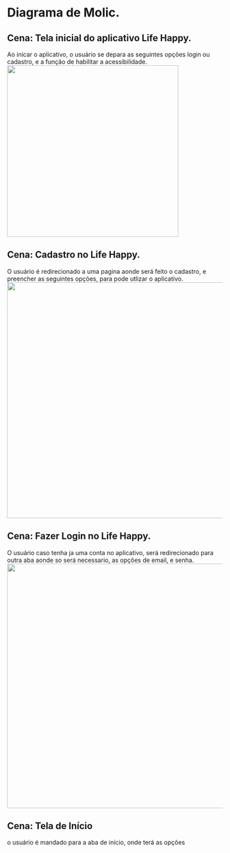 # Diagrama de Molic.

## Cena: Tela inicial do aplicativo Life Happy.
Ao inicar o aplicativo, o usuário se depara as seguintes opções login ou cadastro, e a função de habilitar a acessibilidade.
<img src="https://github.com/Ghostdoce/IHC2/blob/d6813f68d7e60710387a52af2fefe303eea8f577/docs/3.%20Design_Alternativas/3.2%20Design_F%C3%ADsico/imgs/Tela%201%20MoLIC.png" width="400">

## Cena: Cadastro no Life Happy.
O usuário é redirecionado a uma pagina aonde será feito o cadastro, e preencher as seguintes opções, para pode utlizar o aplicativo.
<img src="https://github.com/Ghostdoce/IHC2/blob/108b78e4adb491867dc6a437f561dd8b09e0c885/docs/3.%20Design_Alternativas/3.2%20Design_F%C3%ADsico/imgs/Tela%202%20molic.png" width="550">

## Cena: Fazer Login no Life Happy.
O usuário caso tenha ja uma conta no aplicativo, será redirecionado para outra aba aonde so será necessario, as opções de email, e senha.
<img src="https://github.com/Ghostdoce/IHC2/blob/4122bed5ed7d3886e292784a1d7293515bb5815c/docs/3.%20Design_Alternativas/3.2%20Design_F%C3%ADsico/imgs/Tela%203%20molic.png" width="570">

## Cena: Tela de Início
o usuário é mandado para a aba de início, onde terá as opções 




